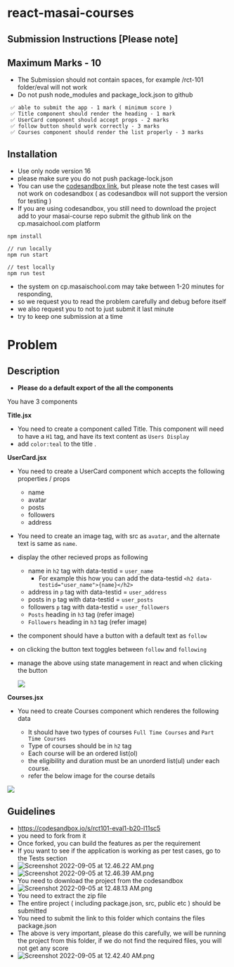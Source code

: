# react-masai-courses

## Submission Instructions [Please note]

## Maximum Marks - 10

- The Submission should not contain spaces, for example /rct-101 folder/eval will not work
- Do not push node_modules and package_lock.json to github

```
 ✅ able to submit the app - 1 mark ( minimum score )
 ✅ Title component should render the heading - 1 mark
 ✅ UserCard component should accept props - 2 marks
 ✅ follow button should work correctly - 3 marks
 ✅ Courses component should render the list properly - 3 marks

```

## Installation

- Use only node version 16
- please make sure you do not push package-lock.json
- You can use the [codesandbox link](https://codesandbox.io/s/rct101-eval1-b20-l11sc5), but please note the test cases will not work on codesandbox ( as codesandbox will not support the version for testing )
- If you are using codesandbox, you still need to download the project add to your masai-course repo submit the github link on the cp.masaichool.com platform

```
npm install

// run locally
npm run start

// test locally
npm run test

```

- the system on cp.masaischool.com may take between 1-20 minutes for responding,
- so we request you to read the problem carefully and debug before itself
- we also request you to not to just submit it last minute
- try to keep one submission at a time

# Problem

## Description

- **Please do a default export of the all the components**

You have 3 components

**Title.jsx**

- You need to create a component called Title. This component will need to have a `H1` tag, and have its text content as `Users Display`
- add `color:teal` to the title .

**UserCard.jsx**

- You need to create a UserCard component which accepts the following properties / props
  - name
  - avatar
  - posts
  - followers
  - address
- You need to create an image tag, with src as `avatar`, and the alternate text is same as `name`.
- display the other recieved props as following
  - name in `h2` tag with data-testid = `user_name`
    - For example this how you can add the data-testid `<h2 data-testid="user_name">{name}</h2>`
  - address in `p` tag with data-testid = `user_address`
  - posts in `p` tag with data-testid = `user_posts`
  - followers `p` tag with data-testid = `user_followers`
  - `Posts` heading in `h3` tag (refer image)
  - `Followers` heading in `h3` tag (refer image)
- the component should have a button with a default text as `follow`
- on clicking the button text toggles between `follow` and `following`
- manage the above using state management in react and when clicking the button

  ![](https://i.imgur.com/69OK75n.png)

**Courses.jsx**

- You need to create Courses component which renderes the following data

  - It should have two types of courses `Full Time Courses` and `Part Time Courses`
  - Type of courses should be in `h2` tag
  - Each course will be an ordered list(ol)
  - the eligibility and duration must be an unorderd list(ul) under each course.
  - refer the below image for the course details

![](https://i.imgur.com/v7bft5g.png)

## Guidelines

- https://codesandbox.io/s/rct101-eval1-b20-l11sc5
- you need to fork from it
- Once forked, you can build the features as per the requirement
- If you want to see if the application is working as per test cases, go to the Tests section
- ![Screenshot 2022-09-05 at 12.46.22 AM.png](https://i.imgur.com/xO4nDew.png)
- ![Screenshot 2022-09-05 at 12.46.39 AM.png](https://i.imgur.com/EA5iupf.png)
- You need to download the project from the codesandbox
- ![Screenshot 2022-09-05 at 12.48.13 AM.png](https://i.imgur.com/tayvlR0.png)
- You need to extract the zip file
- The entire project ( including package.json, src, public etc ) should be submitted
- You need to submit the link to this folder which contains the files package.json
- The above is very important, please do this carefully, we will be running the project from this folder, if we do not find the required files, you will not get any score
- ![Screenshot 2022-09-05 at 12.42.40 AM.png](https://masai-course.s3.ap-south-1.amazonaws.com/editor/uploads/2022-09-05/Screenshot%202022-09-05%20at%2012.42.40%20AM_978564.png)
